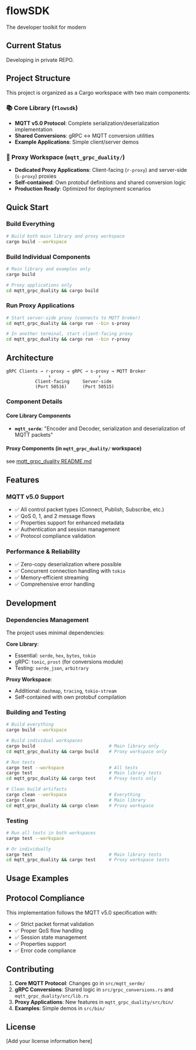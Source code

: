 # flowSDK

The developer toolkit for modern 

## Current Status

Developing in private REPO.

## Project Structure

This project is organized as a Cargo workspace with two main components:

### 📚 Core Library (`flowsdk`)
- **MQTT v5.0 Protocol**: Complete serialization/deserialization implementation
- **Shared Conversions**: gRPC ↔ MQTT conversion utilities
- **Example Applications**: Simple client/server demos

### 🔗 Proxy Workspace (`mqtt_grpc_duality/`)  
- **Dedicated Proxy Applications**: Client-facing (`r-proxy`) and server-side (`s-proxy`) proxies
- **Self-contained**: Own protobuf definitions and shared conversion logic
- **Production Ready**: Optimized for deployment scenarios

## Quick Start

### Build Everything
```bash
# Build both main library and proxy workspace
cargo build --workspace
```

### Build Individual Components
```bash
# Main library and examples only
cargo build

# Proxy applications only  
cd mqtt_grpc_duality && cargo build
```

### Run Proxy Applications
```bash
# Start server-side proxy (connects to MQTT broker)
cd mqtt_grpc_duality && cargo run --bin s-proxy

# In another terminal, start client-facing proxy
cd mqtt_grpc_duality && cargo run --bin r-proxy
```

## Architecture

```
gRPC Clients → r-proxy → gRPC → s-proxy → MQTT Broker
                ↑                  ↑
           Client-facing     Server-side
           (Port 50516)      (Port 50515)
```

### Component Details

#### Core Library Components
- **`mqtt_serde`**: "Encoder and Decoder, serialization and deserialization of MQTT packets"


#### Proxy Components (in `mqtt_grpc_duality/` workspace)
see [mqtt_grpc_duality README.md](mqtt_grpc_duality/README.md)

## Features

### MQTT v5.0 Support
- ✅ All control packet types (Connect, Publish, Subscribe, etc.)
- ✅ QoS 0, 1, and 2 message flows
- ✅ Properties support for enhanced metadata
- ✅ Authentication and session management
- ✅ Protocol compliance validation


### Performance & Reliability
- ✅ Zero-copy deserialization where possible
- ✅ Concurrent connection handling with `tokio`
- ✅ Memory-efficient streaming
- ✅ Comprehensive error handling

## Development

### Dependencies Management
The project uses minimal dependencies:

**Core Library**: 
- Essential: `serde`, `hex`, `bytes`, `tokio`
- gRPC: `tonic`, `prost` (for conversions module)
- Testing: `serde_json`, `arbitrary`

**Proxy Workspace**:
- Additional: `dashmap`, `tracing`, `tokio-stream`
- Self-contained with own protobuf compilation

### Building and Testing
```bash
# Build everything
cargo build --workspace

# Build individual workspaces
cargo build                            # Main library only
cd mqtt_grpc_duality && cargo build    # Proxy workspace only

# Run tests
cargo test --workspace                 # All tests
cargo test                             # Main library tests
cd mqtt_grpc_duality && cargo test     # Proxy tests only

# Clean build artifacts
cargo clean --workspace                # Everything
cargo clean                            # Main library
cd mqtt_grpc_duality && cargo clean    # Proxy workspace
```

### Testing
```bash
# Run all tests in both workspaces
cargo test --workspace

# Or individually
cargo test                             # Main library tests
cd mqtt_grpc_duality && cargo test     # Proxy workspace tests
```

## Usage Examples


## Protocol Compliance

This implementation follows the MQTT v5.0 specification with:
- ✅ Strict packet format validation
- ✅ Proper QoS flow handling  
- ✅ Session state management
- ✅ Properties support
- ✅ Error code compliance

## Contributing

1. **Core MQTT Protocol**: Changes go in `src/mqtt_serde/`
2. **gRPC Conversions**: Shared logic in `src/grpc_conversions.rs` and `mqtt_grpc_duality/src/lib.rs`
3. **Proxy Applications**: New features in `mqtt_grpc_duality/src/bin/`
4. **Examples**: Simple demos in `src/bin/`

## License

[Add your license information here]

